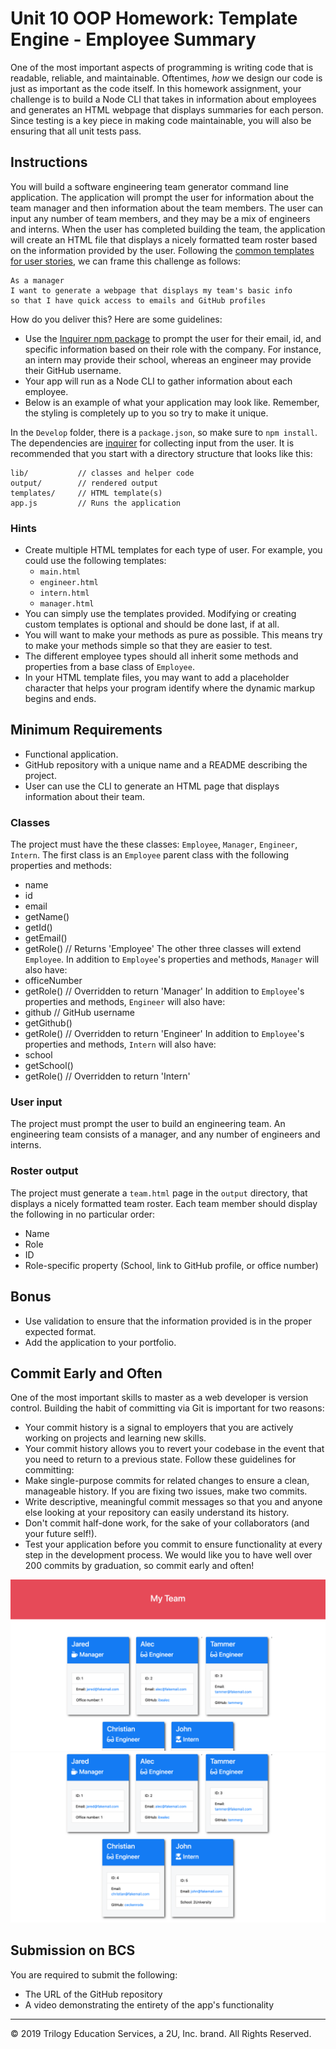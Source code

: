 # Unit 10 OOP Homework: Template Engine - Employee Summary
One of the most important aspects of programming is writing code that is readable, reliable, and maintainable. Oftentimes, *how* we design our code is just as important as the code itself. In this homework assignment, your challenge is to build a Node CLI that takes in information about employees and generates an HTML webpage that displays summaries for each person. Since testing is a key piece in making code maintainable, you will also be ensuring that all unit tests pass.

## Instructions
You will build a software engineering team generator command line application. The application will prompt the user for information about the team manager and then information about the team members. The user can input any number of team members, and they may be a mix of engineers and interns. When the user has completed building the team, the application will create an HTML file that displays a nicely formatted team roster based on the information provided by the user. Following the [common templates for user stories](https://en.wikipedia.org/wiki/User_story#Common_templates), we can frame this challenge as follows:
```
As a manager
I want to generate a webpage that displays my team's basic info
so that I have quick access to emails and GitHub profiles
```
How do you deliver this? Here are some guidelines:
* Use the [Inquirer npm package](https://github.com/SBoudrias/Inquirer.js/) to prompt the user for their email, id, and specific information based on their role with the company. For instance, an intern may provide their school, whereas an engineer may provide their GitHub username.
* Your app will run as a Node CLI to gather information about each employee.
* Below is an example of what your application may look like. Remember, the styling is completely up to you so try to make it unique.

In the `Develop` folder, there is a `package.json`, so make sure to `npm install`.
The dependencies are [inquirer](https://www.npmjs.com/package/inquirer) for collecting input from the user.
It is recommended that you start with a directory structure that looks like this:
```
lib/           // classes and helper code
output/        // rendered output
templates/     // HTML template(s)
app.js         // Runs the application
```
### Hints
* Create multiple HTML templates for each type of user. For example, you could use the following templates:
  * `main.html`
  * `engineer.html`
  * `intern.html`
  * `manager.html`
* You can simply use the templates provided. Modifying or creating custom templates is optional and should be done last, if at all.
* You will want to make your methods as pure as possible. This means try to make your methods simple so that they are easier to test.
* The different employee types should all inherit some methods and properties from a base class of `Employee`.
* In your HTML template files, you may want to add a placeholder character that helps your program identify where the dynamic markup begins and ends.

## Minimum Requirements
* Functional application.
* GitHub repository with a unique name and a README describing the project.
* User can use the CLI to generate an HTML page that displays information about their team.

### Classes
The project must have the these classes: `Employee`, `Manager`, `Engineer`,
`Intern`.
The first class is an `Employee` parent class with the following properties and
methods:
  * name
  * id
  * email
  * getName()
  * getId()
  * getEmail()
  * getRole() // Returns 'Employee'
The other three classes will extend `Employee`. 
In addition to `Employee`'s properties and methods, `Manager` will also have:
  * officeNumber
  * getRole() // Overridden to return 'Manager'
In addition to `Employee`'s properties and methods, `Engineer` will also have:
  * github  // GitHub username
  * getGithub()
  * getRole() // Overridden to return 'Engineer'
In addition to `Employee`'s properties and methods, `Intern` will also have:
  * school 
  * getSchool()
  * getRole() // Overridden to return 'Intern'

### User input
The project must prompt the user to build an engineering team. An engineering
team consists of a manager, and any number of engineers and interns.

### Roster output
The project must generate a `team.html` page in the `output` directory, that displays a nicely formatted team roster. Each team member should display the following in no particular order:
  * Name
  * Role
  * ID
  * Role-specific property (School, link to GitHub profile, or office number)

## Bonus
* Use validation to ensure that the information provided is in the proper expected format.
* Add the application to your portfolio.

## Commit Early and Often
One of the most important skills to master as a web developer is version control. Building the habit of committing via Git is important for two reasons:
* Your commit history is a signal to employers that you are actively working on projects and learning new skills.
* Your commit history allows you to revert your codebase in the event that you need to return to a previous state.
Follow these guidelines for committing:
* Make single-purpose commits for related changes to ensure a clean, manageable history. If you are fixing two issues, make two commits.
* Write descriptive, meaningful commit messages so that you and anyone else looking at your repository can easily understand its history.
* Don't commit half-done work, for the sake of your collaborators (and your future self!).
* Test your application before you commit to ensure functionality at every step in the development process.
We would like you to have well over 200 commits by graduation, so commit early and often!

![Employee Summary 1](./Assets/10-OOP-homework-demo-1.png)
![Employee Summary 2](./Assets/10-OOP-homework-demo-2.png)
## Submission on BCS
You are required to submit the following:
* The URL of the GitHub repository
* A video demonstrating the entirety of the app's functionality 
- - -
© 2019 Trilogy Education Services, a 2U, Inc. brand. All Rights Reserved.